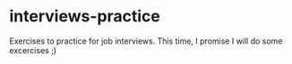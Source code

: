 # interviews-practice
Exercises to practice for job interviews. This time, I promise I will do some excercises ;)
